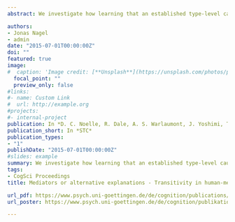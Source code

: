 ```yaml
---
abstract: We investigate how learning that an established type-level causal relationship is implemented by human agency affects people’s conceptualization of this relationship. In particular, we ask under what conditions subjects continue to perceive the original root cause as appropriate explanation for the resulting effect, and under what conditions they perceive the mediating intentional action as alternative explanation instead. Using a new experimental paradigm, we demonstrate that mechanisms involving intentional action lead to intuitions of causal intransitivity, but only when these actions are norm-violating. Potential generalizations and implications for scientific theory construction are discussed.

authors:
- Jonas Nagel
- admin
date: "2015-07-01T00:00:00Z"
doi: ""
featured: true
image:
#  caption: 'Image credit: [**Unsplash**](https://unsplash.com/photos/pLCdAaMFLTE)'
  focal_point: ""
  preview_only: false
#links:
#- name: Custom Link
#  url: http://example.org
#projects:
#- internal-project
publication: In *D. C. Noelle, R. Dale, A. S. Warlaumont, J. Yoshimi, T. Matlock, C. D. Jennings, & P. P. Maglio (Eds.), Proceedings of the 37th Annual Meeting of the Cognitive Science Society (pp. 1691-1696). Austin, TX - Cognitive Science Society.*
publication_short: In *STC*
publication_types:
- "1"
publishDate: "2015-07-01T00:00:00Z"
#slides: example
summary: We investigate how learning that an established type-level causal relationship is implemented by human agency affects people’s conceptualization of this relationship.
tags:
- CogSci Proceedings
title: Mediators or alternative explanations - Transitivity in human-mediated causal chains

url_pdf: https://www.psych.uni-goettingen.de/de/cognition/publications/pdfs/2015-nagelstephan-mediators-or-alternative.pdf
url_poster: https://www.psych.uni-goettingen.de/de/cognition/publikationen-dateien-stephan/2015_Poster_CogSci_Stephan.pdf

---
```



